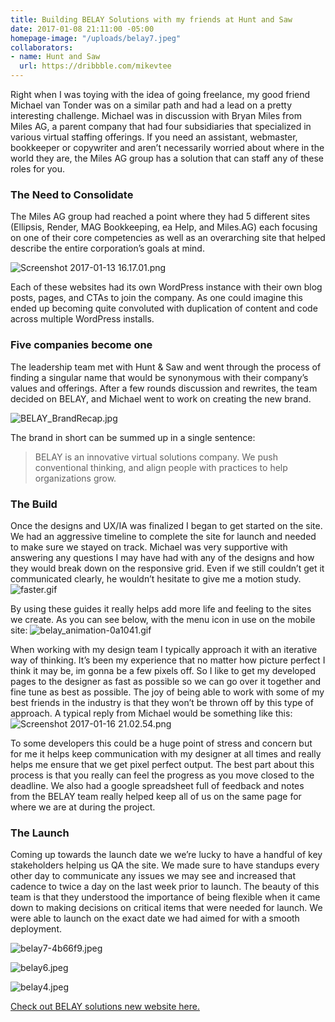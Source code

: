 ```yaml
---
title: Building BELAY Solutions with my friends at Hunt and Saw
date: 2017-01-08 21:11:00 -05:00
homepage-image: "/uploads/belay7.jpeg"
collaborators:
- name: Hunt and Saw
  url: https://dribbble.com/mikevtee
---
```


Right when I was toying with the idea of going freelance, my good friend Michael van Tonder was on a similar path and had a lead on a pretty interesting challenge. Michael was in discussion with Bryan Miles from Miles AG, a parent company that had four subsidiaries that specialized in various virtual staffing offerings. If you need an assistant, webmaster, bookkeeper or copywriter and aren’t necessarily worried about where in the world they are, the Miles AG group has a solution that can staff any of these roles for you.

### The Need to Consolidate
The Miles AG group had reached a point where they had 5 different sites (Ellipsis, Render, MAG Bookkeeping, ea Help, and Miles.AG) each focusing on one of their core competencies as well as an overarching site that helped describe the entire corporation’s goals at mind. 

![Screenshot 2017-01-13 16.17.01.png](/uploads/Screenshot%202017-01-13%2016.17.01.png)

Each of these websites had its own WordPress instance with their own blog posts, pages, and CTAs to join the company. As one could imagine this ended up becoming quite convoluted with duplication of content and code across multiple WordPress installs.

### Five companies become one
The leadership team met with Hunt & Saw and went through the process of finding a singular name that would be synonymous with their company’s values and offerings. After a few rounds discussion and rewrites, the team decided on BELAY, and Michael went to work on creating the new brand.

![BELAY_BrandRecap.jpg](/uploads/BELAY_BrandRecap.jpg)

The brand in short can be summed up in a single sentence:

> BELAY is an innovative virtual solutions company. We push conventional thinking, and align people with practices to help organizations grow.



### The Build

Once the designs and UX/IA was finalized I began to get started on the site. We had an aggressive timeline to complete the site for launch and needed to make sure we stayed on track. Michael was very supportive with answering any questions I may have had with any of the designs and how they would break down on the responsive grid. Even if we still couldn’t get it communicated clearly, he wouldn’t hesitate to give me a motion study.
![faster.gif](/uploads/faster.gif)

By using these guides it really helps add more life and feeling to the sites we create. As you can see below, with the menu icon in use on the mobile site:
![belay_animation-0a1041.gif](/uploads/belay_animation-0a1041.gif)

When working with my design team I typically approach it with an iterative way of thinking. It’s been my experience that no matter how picture perfect I think it may be, im gonna be a few pixels off. So I like to get my developed pages to the designer as fast as possible so we can go over it together and fine tune as best as possible. The joy of being able to work with some of my best friends in the industry is that they won’t be thrown off by this type of approach. A typical reply from Michael would be something like this:
![Screenshot 2017-01-16 21.02.54.png](/uploads/Screenshot%202017-01-16%2021.02.54.png)  

To some developers this could be a huge point of stress and concern but for me it helps keep communication with my designer at all times and really helps me ensure that we get pixel perfect output. The best part about this process is that you really can feel the progress as you move closed to the deadline. We also had a google spreadsheet full of feedback and notes from the BELAY team really helped keep all of us on the same page for where we are at during the project.

### The Launch
Coming up towards the launch date we we’re lucky to have a handful of key stakeholders helping us QA the site. We made sure to have standups every other day to communicate any issues we may see and increased that cadence to twice a day on the last week prior to launch. The beauty of this team is that they understood the importance of being flexible when it came down to making decisions on critical items that were needed for launch.  We were able to launch on the exact date we had aimed for with a smooth deployment.

![belay7-4b66f9.jpeg](/uploads/belay7-4b66f9.jpeg)

![belay6.jpeg](/uploads/belay6.jpeg)

![belay4.jpeg](/uploads/belay4.jpeg)

[Check out BELAY solutions new website here.](https://belaysolutions.com)

